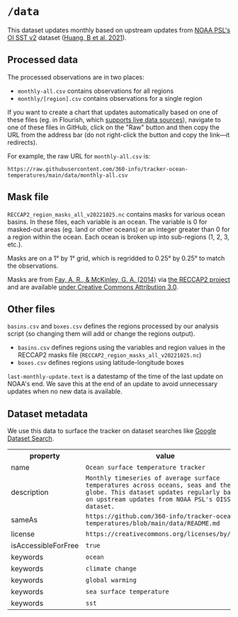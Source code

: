 
# `/data`

This dataset updates monthly based on upstream updates from [NOAA PSL's OI SST v2](https://psl.noaa.gov/data/gridded/data.noaa.oisst.v2.highres.html) dataset ([Huang, B et al. 2021](https://doi.org/10.1175/JCLI-D-20-0166.1)).

## Processed data

The processed observations are in two places:

- `monthly-all.csv` contains observations for all regions
- `monthly/[region].csv` contains observations for a single region

If you want to create a chart that updates automatically based on one of these files (eg. in Flourish, which [supports live data sources](https://help.flourish.studio/article/163-how-to-connect-to-live-data-sources)), navigate to one of these files in GitHub, click on the "Raw" button and then copy the URL from the address bar (do not right-click the button and copy the link—it redirects).

For example, the raw URL for `monthly-all.csv` is:

```
https://raw.githubusercontent.com/360-info/tracker-ocean-temperatures/main/data/monthly-all.csv
```

## Mask file

`RECCAP2_region_masks_all_v20221025.nc` contains masks for various ocean basins. In these files, each variable is an ocean. The variable is 0 for masked-out areas (eg. land or other oceans) or an integer greater than 0 for a region within the ocean. Each ocean is broken up into sub-regions (1, 2, 3, etc.).

Masks are on a 1° by 1° grid, which is regridded to 0.25° by 0.25° to match the observations.

Masks are from [Fay, A. R., & McKinley, G. A. (2014)](https://doi.org/10.5194/essd-6-273-2014) via [the RECCAP2 project](https://github.com/RECCAP2-ocean/R2-shared-resources/) and are available [under Creative Commons Attribution 3.0](https://doi.pangaea.de/10.1594/PANGAEA.828650).

## Other files

`basins.csv` and `boxes.csv` defines the regions processed by our analysis script (so changing them will add or change the regions output).

- `basins.csv` defines regions using the variables and region values in the RECCAP2 masks file (`RECCAP2_region_masks_all_v20221025.nc`)
- `boxes.csv` defines regions using latitude-longitude boxes

`last-monthly-update.text` is a datestamp of the time of the last update on NOAA's end. We save this at the end of an update to avoid unnecessary updates when no new data is available.

## Dataset metadata

We use this data to surface the tracker on dataset searches like [Google Dataset Search](https://datasetsearch.research.google.com/).

<div itemscope itemtype="http://schema.org/Dataset">
  <table>
    <tr>
      <th>property</th>
      <th>value</th>
    </tr>
    <tr>
      <td>name</td>
      <td>
        <code itemprop="name">Ocean surface temperature tracker</code>
      </td>
    </tr>
    <tr>
      <td>description</td>
      <td>
        <code itemprop="description">Monthly timeseries of average surface temperatures across oceans, seas and the globe. This dataset updates regularly based on upstream updates from NOAA PSL's OISST v2 dataset.</code>
      </td>
    </tr>
    <tr>
      <td>sameAs</td>
      <td>
        <code itemprop="sameAs">https://github.com/360-info/tracker-ocean-temperatures/blob/main/data/README.md</code>
      </td>
    </tr>
    <tr>
      <td>license</td>
      <td>
        <code itemprop="license">https://creativecommons.org/licenses/by/4.0/</code>
      </td>
    </tr>
    <tr>
      <td>isAccessibleForFree</td>
      <td>
        <code itemprop="isAccessibleForFree">true</code>
      </td>
    </tr>
    <tr>
      <td>keywords</td>
      <td>
        <code itemprop="keywords">ocean</code>
      </td>
    </tr>
    <tr>
      <td>keywords</td>
      <td>
        <code itemprop="keywords">climate change</code>
      </td>
    </tr>
    <tr>
      <td>keywords</td>
      <td>
        <code itemprop="keywords">global warming</code>
      </td>
    </tr>
    <tr>
      <td>keywords</td>
      <td>
        <code itemprop="keywords">sea surface temperature</code>
      </td>
    </tr>
    <tr>
      <td>keywords</td>
      <td>
        <code itemprop="keywords">sst</code>
      </td>
    </tr>
  </table>
</div>

